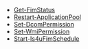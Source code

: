 * [Get-FimStatus](Get-FimStatus)<br />
* [Restart-ApplicationPool](Restart-ApplicationPool)<br />
* [Set-DcomPermission](Set-DcomPermission)<br />
* [Set-WmiPermission](Set-WmiPermission)<br />
* [Start-Is4uFimSchedule](Start-Is4uFimSchedule)<br />